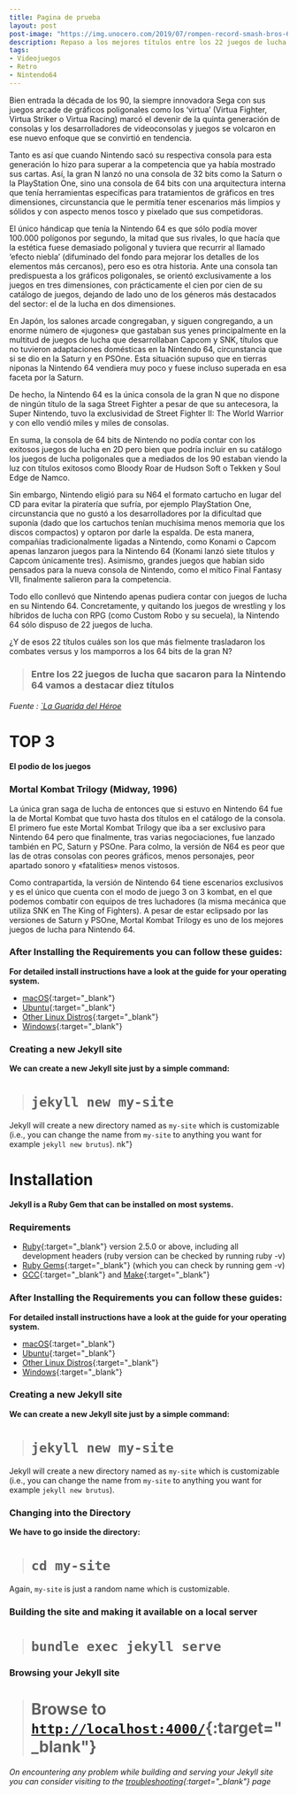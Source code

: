 ```yaml
---
title: Pagina de prueba 
layout: post
post-image: "https://img.unocero.com/2019/07/rompen-record-smash-bros-64-880x495.jpg"
description: Repaso a los mejores títulos entre los 22 juegos de lucha que salieron para la Nintendo 64
tags:
- Videojuegos
- Retro
- Nintendo64
---
```


Bien entrada la década de los 90, la siempre innovadora Sega con sus juegos arcade de gráficos poligonales como los ‘virtua’ (Virtua Fighter, Virtua Striker o Virtua Racing) marcó el devenir de la quinta generación de consolas y los desarrolladores de videoconsolas y juegos se volcaron en ese nuevo enfoque que se convirtió en tendencia. 

Tanto es así que cuando Nintendo sacó su respectiva consola para esta generación lo hizo para superar a la competencia que ya había mostrado sus cartas. Así, la gran N lanzó no una consola de 32 bits como la Saturn o la PlayStation One, sino una consola de 64 bits con una arquitectura interna que tenía herramientas específicas para tratamientos de gráficos en tres dimensiones, circunstancia que le permitía tener escenarios más limpios y sólidos y con aspecto menos tosco y pixelado que sus competidoras. 

El único hándicap que tenía la Nintendo 64 es que sólo podía mover 100.000 polígonos por segundo, la mitad que sus rivales, lo que hacía que la estética fuese demasiado poligonal y tuviera que recurrir al llamado ‘efecto niebla’ (difuminado del fondo para mejorar los detalles de los elementos más cercanos), pero eso es otra historia. 
Ante una consola tan predispuesta a los gráficos poligonales, se orientó exclusivamente a los juegos en tres dimensiones, con prácticamente el cien por cien de su catálogo de juegos, dejando de lado uno de los géneros más destacados del sector: el de la lucha en dos dimensiones. 

En Japón, los salones arcade congregaban, y siguen congregando, a un enorme número de «jugones» que gastaban sus yenes principalmente en la multitud de juegos de lucha que desarrollaban Capcom y SNK, títulos que no tuvieron adaptaciones domésticas en la Nintendo 64, circunstancia que si se dio en la Saturn y en PSOne. Esta situación supuso que en tierras niponas la Nintendo 64 vendiera muy poco y fuese incluso superada en esa faceta por la Saturn.

De hecho, la Nintendo 64 es la única consola de la gran N que no dispone de ningún título de la saga Street Fighter a pesar de que su antecesora, la Super Nintendo, tuvo la exclusividad de Street Fighter II: The World Warrior y con ello vendió miles y miles de consolas. 

En suma, la consola de 64 bits de Nintendo no podía contar con los exitosos juegos de lucha en 2D pero bien que podría incluir en su catálogo los juegos de lucha poligonales que a mediados de los 90 estaban viendo la luz con títulos exitosos como Bloody Roar de Hudson Soft o Tekken y Soul Edge de Namco. 

Sin embargo, Nintendo eligió para su N64 el formato cartucho en lugar del CD para evitar la piratería que sufría, por ejemplo PlayStation One, circunstancia que no gustó a los desarrolladores por la dificultad que suponía (dado que los cartuchos tenían muchísima menos memoria que los discos compactos) y optaron por darle la espalda. De esta manera, compañías tradicionalmente ligadas a Nintendo, como Konami o Capcom apenas lanzaron juegos para la Nintendo 64 (Konami lanzó siete títulos y Capcom únicamente tres). Asimismo, grandes juegos que habían sido pensados para la nueva consola de Nintendo, como el mítico Final Fantasy VII, finalmente salieron para la competencia. 

Todo ello conllevó que Nintendo apenas pudiera contar con juegos de lucha en su Nintendo 64. Concretamente, y quitando los juegos de wrestling y los híbridos de lucha con RPG (como Custom Robo y su secuela), la Nintendo 64 sólo dispuso de 22 juegos de lucha.

¿Y de esos 22 títulos cuáles son los que más fielmente trasladaron los combates versus y los mamporros a los 64 bits de la gran N?

> ### Entre los 22 juegos de lucha que sacaron para la Nintendo 64 vamos a destacar diez títulos
###### Fuente : [`La Guarida del Héroe](https://www.google.com/url?sa=t&rct=j&q=&esrc=s&source=web&cd=&cad=rja&uact=8&ved=2ahUKEwiSnOjrp9ftAhXzQEEAHU_gD7YQFjADegQIARAC&url=https%3A%2F%2Fwww.laguaridadelheroe.com%2Flos-22-juegos-de-lucha-de-nintendo-64-i%2F&usg=AOvVaw3VoyvCCIBWXTukNSiK9kvt)
	
# TOP 3
**El podio de los juegos**
### Mortal Kombat Trilogy (Midway, 1996)
La única gran saga de lucha de entonces que si estuvo en Nintendo 64 fue la de Mortal Kombat que tuvo hasta dos títulos en el catálogo de la consola. El primero fue este Mortal Kombat Trilogy que iba a ser exclusivo para Nintendo 64 pero que finalmente, tras varias negociaciones, fue lanzado también en PC, Saturn y PSOne. Para colmo, la versión de N64 es peor que las de otras consolas con peores gráficos, menos personajes, peor apartado sonoro y «fatalities» menos vistosos.

Como contrapartida, la versión de Nintendo 64 tiene escenarios exclusivos y es el único que cuenta con el modo de juego 3 on 3 kombat, en el que podemos combatir con equipos de tres luchadores (la misma mecánica que utiliza SNK en The King of Fighters). A pesar de estar eclipsado por las versiones de Saturn y PSOne, Mortal Kombat Trilogy es uno de los mejores juegos de lucha para Nintendo 64.

### After Installing the Requirements you can follow these guides:
**For detailed install instructions have a look at the guide for your operating system.**
* [macOS](https://jekyllrb.com/docs/installation/macos/){:target="_blank"}
* [Ubuntu](https://jekyllrb.com/docs/installation/ubuntu/){:target="_blank"}
* [Other Linux Distros](https://jekyllrb.com/docs/installation/other-linux/){:target="_blank"}
* [Windows](https://jekyllrb.com/docs/installation/windows/){:target="_blank"}

### Creating a new Jekyll site
**We can create a new Jekyll site just by a simple command:**<br>
> # `jekyll new my-site`

Jekyll will create a new directory named as `my-site` which is customizable (i.e., you can change the name from `my-site` to anything you want for example `jekyll new brutus`).
nk"}
	
# Installation
**Jekyll is a Ruby Gem that can be installed on most systems.**
### Requirements
* [Ruby](https://www.ruby-lang.org/en/downloads/){:target="_blank"} version 2.5.0 or above, including all development headers (ruby version can be checked by running ruby -v)
* [Ruby Gems](https://rubygems.org/pages/download){:target="_blank"} (which you can check by running gem -v)
* [GCC](https://gcc.gnu.org/install/){:target="_blank"} and [Make](https://www.gnu.org/software/make/){:target="_blank"}

### After Installing the Requirements you can follow these guides:
**For detailed install instructions have a look at the guide for your operating system.**
* [macOS](https://jekyllrb.com/docs/installation/macos/){:target="_blank"}
* [Ubuntu](https://jekyllrb.com/docs/installation/ubuntu/){:target="_blank"}
* [Other Linux Distros](https://jekyllrb.com/docs/installation/other-linux/){:target="_blank"}
* [Windows](https://jekyllrb.com/docs/installation/windows/){:target="_blank"}

### Creating a new Jekyll site
**We can create a new Jekyll site just by a simple command:**<br>
> # `jekyll new my-site`

Jekyll will create a new directory named as `my-site` which is customizable (i.e., you can change the name from `my-site` to anything you want for example `jekyll new brutus`).

### Changing into the Directory
**We have to go inside the directory:**<br>
> # `cd my-site`

Again, `my-site` is just a random name which is customizable.

### Building the site and making it available on a local server
> # `bundle exec jekyll serve`

### Browsing your Jekyll site
> # Browse to [`http://localhost:4000/`](http://localhost:4000/){:target="_blank"}

###### On encountering any problem while building and serving your Jekyll site you can consider visiting to the [troubleshooting](https://jekyllrb.com/docs/troubleshooting/#configuration-problems){:target="_blank"} page